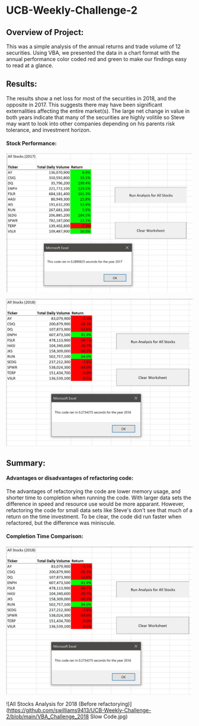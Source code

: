 # UCB-Weekly-Challenge-2

## Overview of Project:

This was a simple analysis of the annual returns and trade volume of 12 securities. Using VBA, we presented the data in a chart format with the annual performance color coded red and green to make our findings easy to read at a glance.

## Results: 

The results show a net loss for most of the securities in 2018, and the opposite in 2017. This suggests there may have been significant externalities affecting the entire market(s). The large net change in value in both years indicate that many of the securities are highly volitile so Steve may want to look into other companies depending on his parents risk tolerance, and investment horizon.

#### Stock Performance:

![All Stocks Analysis for 2017](https://github.com/swilliams9413/UCB-Weekly-Challenge-2/blob/main/VBA_Challenge_2017.jpg)

![All Stocks Analysis for 2018](https://github.com/swilliams9413/UCB-Weekly-Challenge-2/blob/main/VBA_Challenge_2018.jpg)

## Summary:

#### Advantages or disadvantages of refactoring code:

The advantages of refactorying the code are lower memory usage, and shorter time to completion when running the code. With larger data sets the difference in speed and resource use would be more apparant. However, refactoring the code for small data sets like Steve's don't see that much of a return on the time investment. To be clear, the code did run faster when refactored, but the difference was miniscule.

#### Completion Time Comparison:

![All Stocks Analysis for 2018](https://github.com/swilliams9413/UCB-Weekly-Challenge-2/blob/main/VBA_Challenge_2018.jpg)

![All Stocks Analysis for 2018 (Before refactorying)](https://github.com/swilliams9413/UCB-Weekly-Challenge-2/blob/main/VBA_Challenge_2018 Slow Code.jpg)
